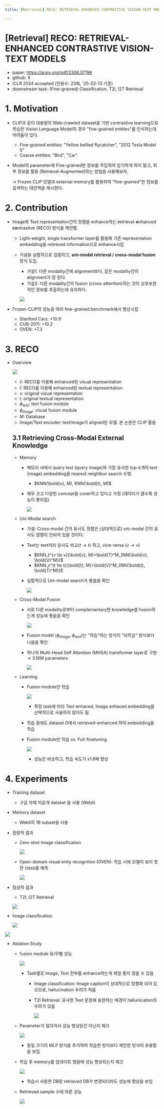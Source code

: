 ```yaml
---
title: [Retrieval] RECO: RETRIEVAL-ENHANCED CONTRASTIVE VISION-TEXT MODELS"

---
```


# [Retrieval] RECO: RETRIEVAL-ENHANCED CONTRASTIVE VISION-TEXT MODELS

- paper: https://arxiv.org/pdf/2306.07196
- github: X
- ICLR 2024 accepted (인용수: 23회, '25-02-13 기준)
- downstream task: (Fine-grained) Classification, T2I, I2T Retrieval

# 1. Motivation

- CLIP과 같이 대용량의 Web-crawled dataset을 기반 contrastive learning으로 학습한 Vision Language Model의 경우 "fine-grained entities"를 인식하는데 어려움이 있다.

  - Fine-grained entities: "Yellow bellied flycatcher", "2012 Tesla Model S"
  - Coarse entities: "Bird", "Car"

- Model의 parameter에 Fine-grained한 정보를 주입하여 암기하게 하지 말고, 외부 정보를 활용 (Retrieval-Augmented)하는 방법을 사용해보자.

  $\to$ Frozen CLIP 모델과 external memory를 활용하여 "fine-grained"한 정보를 검색하는 대안책을 제시한다.

# 2. Contribution

- Image와 Text representation간의 정렬을 enhance하는 **r**etrieval-**e**nhanced **co**ntrastive (RECO) 방식을 제안함.

  - Light-weight, single transformer layer를 활용해 기존 representation embedding을 retireved information으로 enhance시킴

  - 가설을 실험적으로 검증하고,  **uni-modal retrieval / cross-modal fusion** 방식 도입.

    - 가설1. 다른 modality간에 alignment보다, 같은 modality간의 alignment가 잘 된다.
    - 가설2. 다른 modality간의 fusion (cross-attention)하는 것이 상호보완적인 정보를 추출하는데 유리하다.

    ![](../images/2025-02-13/image-20250213175531556.png)

- Frozen-CLIP의 성능을 여러 fine-grained benchmark에서 향상시킴

  - Stanford Cars: +10.9
  - CUB-2011: +10.2
  - OVEN: +7.3

# 3. RECO

- Overview

  ![](../images/2025-02-13/image-20250213175908594.png)

  - $\bar{v}$: RECO를 이용해 enhanced된 visual representation
  - $\bar{t}$: RECO를 이용해 enhanced된 textual representation
  - $v$: original visual representation
  - $t$: original textual representation
  - $\phi_{text}$: text fusion module
  - $\phi_{image}$: visual fusion module
  - $M$: Database
  - Image/Text encoder: text/image가 aligned된 모델. 본 논문은 CLIP 활용

  

  ## 3.1 Retrieving Cross-Modal External Knowledge

  - Memory

    - 메모리 내에서 query text (query image)와 가장 유사한 top-k개의 text (image) embedding을 nearest neightbor search 수행.

      - $KNN(\bold{v}, M), KNN(\bold{t}, M)$
      
    - 매우 크고 다양한 concept을 cover하고 있다고 가정 (데이터가 클수록 성능이 좋아짐)
  
      ![](../images/2025-02-13/image-20250213180342759.png)
  
  - Uni-Modal search
  
    - 가설: Cross-modal 간의 유사도 정렬은 (상대적으로) uni-modal 간의 유사도 정렬이 안되어 있을 것이다.
  
    - Text는 text끼리 유사도 비교($t \to t$) 하고, vice-versa ($v \to v$)
  
      - $KNN_t^{v \to v}(\bold{v}, M)=\bold{T}^M_{NN(\bold{v}, \bold{V}^M)}$
      - $KNN_v^{t \to t}(\bold{t}, M)=\bold{V}^M_{NN(\bold{t}, \bold{T}^M)}$
  
    - 실험적으로 Uni-modal search가 좋음을 확인
  
      ![](../images/2025-02-13/image-20250214092145607.png)
  
  - Cross-Modal Fusion
  
    - 서로 다른 modality로부터 complemantary한 knowledge를 fusion하는게 성능에 좋음을 확인
  
      ![](../images/2025-02-13/image-20250214093558729.png)
  
    - Fusion model ($\phi_{image}, \phi_{text}$)는 "학습"하는 방식이 "비학습" 방식보다 나음을 확인
  
    - 하나의 Multi-Head Self Attention (MHSA) transformer layer로 구현 $\to$ 3.16M parameters
  
      ![](../images/2025-02-13/image-20250214094303760.png)
  
  - Learning 
  
    - Fusion module만 학습
  
      ![](../images/2025-02-13/image-20250214094733020.png)
  
      - 특정 task에 따라 Text enhaced, Image enhaced embedding을 선택적으로 사용하지 않아도 됨
  
    - 학습 중에도 dataset *D*에서 retrieved-enhanced 하여 embedding을 학습
  
    - Fusion module만 학습 vs. Full-finetuning
  
      ![](../images/2025-02-13/image-20250214094402309.png)
  
      - 성능은 비슷하고, 학습 속도가 x1.6배 향상

# 4. Experiments

- Training dataset

  - 구글 자체 미공개 dataset 을 사용 (Webli) 

- Memory dataset

  - Webli의 1B subset을 사용

- 정량적 결과

  - Zero-shot Image classification 

    ![](../images/2025-02-13/image-20250214095238833.png)

  - Open-domain visual entiy recognition (OVEN): 학습 시에 모델이 보지 못한 class를 예측

    ![](../images/2025-02-13/image-20250214095343581.png)

- 정성적 결과

  - T2I, I2T Retrieval

  ![](../images/2025-02-13/image-20250214094433208.png)

- Image classification

  ![](../images/2025-02-13/image-20250214094522349.png)

![](../images/2025-02-13/image-20250214100636232.png)

- Ablation Study

  - fusion module 유/무별 성능

    ![](../images/2025-02-13/image-20250214095451661.png)

    - Task별로 Image, Text 전부를 enhance하는게 제일 좋지 않을 수 있음

      - Image classification: Image caption이 상대적으로 정형화 되어 있으므로, hallucination 우려가 적음

      - T2I Retrieval: 유사한 Text 문장에 표현하는 배경이 hallunication의 우려가 있음

        ![](../images/2025-02-13/image-20250214100111748.png)

  - Parameter가 많아져서 성능 향상된건 아닌지 체크

    ![](../images/2025-02-13/image-20250214100159349.png)

    - 동일 크기의 MLP 방식을 추가하여 학습한 방식보다 제안한 방식이 유용함을 보임

  - 학습 후 memory를 업데이트 했을때 성능 향상되는지 체크

    ![](../images/2025-02-13/image-20250214100416463.png)

    - 학습시 사용한 DB랑 retrieved DB가 변경되더라도 성능에 향상을 보임

  - Retrieved sample 수에 따른 성능

    ![](../images/2025-02-13/image-20250214100524249.png)